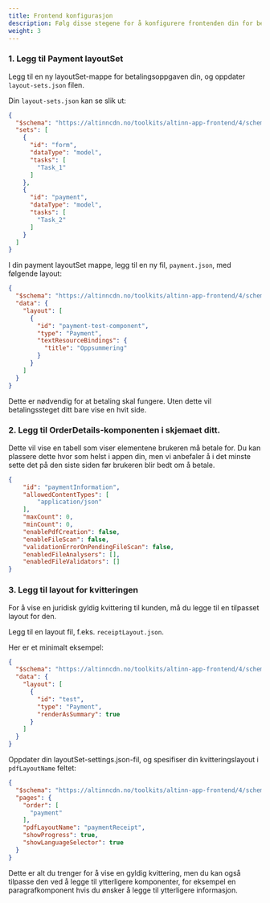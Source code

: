 ```yaml
---
title: Frontend konfigurasjon 
description: Følg disse stegene for å konfigurere frontenden din for betaling.
weight: 3
---
```

### 1. Legg til Payment layoutSet

Legg til en ny layoutSet-mappe for betalingsoppgaven din, og oppdater `layout-sets.json` filen.

Din `layout-sets.json` kan se slik ut:
```json
{
  "$schema": "https://altinncdn.no/toolkits/altinn-app-frontend/4/schemas/json/layout/layout-sets.schema.v1.json",
  "sets": [
    {
      "id": "form",
      "dataType": "model",
      "tasks": [
        "Task_1"
      ]
    },
    {
      "id": "payment",
      "dataType": "model",
      "tasks": [
        "Task_2"
      ]
    }
  ]
}
```
I din payment layoutSet mappe, legg til en ny fil, `payment.json`, med følgende layout:

```json
{
  "$schema": "https://altinncdn.no/toolkits/altinn-app-frontend/4/schemas/json/layout/layout.schema.v1.json",
  "data": {
    "layout": [
      {
        "id": "payment-test-component",
        "type": "Payment",
        "textResourceBindings": {
          "title": "Oppsummering"
        }
      }
    ]
  }
}
```

Dette er nødvendig for at betaling skal fungere. Uten dette vil betalingssteget ditt bare vise en hvit side.

### 2.  Legg til OrderDetails-komponenten i skjemaet ditt.

Dette vil vise en tabell som viser elementene brukeren må betale for.
Du kan plassere dette hvor som helst i appen din, men vi anbefaler å i det minste sette det på den siste siden før brukeren blir bedt om å betale.

```json
{
    "id": "paymentInformation",
    "allowedContentTypes": [
        "application/json"
    ],
    "maxCount": 0,
    "minCount": 0,
    "enablePdfCreation": false,
    "enableFileScan": false,
    "validationErrorOnPendingFileScan": false,
    "enabledFileAnalysers": [],
    "enabledFileValidators": []
}
```

### 3. Legg til layout for kvitteringen

For å vise en juridisk gyldig kvittering til kunden, må du legge til en tilpasset layout for den.

Legg til en layout fil, f.eks. `receiptLayout.json`.

Her er et minimalt eksempel:

```json
{
  "$schema": "https://altinncdn.no/toolkits/altinn-app-frontend/4/schemas/json/layout/layout.schema.v1.json",
  "data": {
    "layout": [
      {
        "id": "test",
        "type": "Payment",
        "renderAsSummary": true
      }
    ]
  }
}
```

Oppdater din layoutSet-settings.json-fil, og spesifiser din kvitteringslayout i `pdfLayoutName` feltet:

```json
{
  "$schema": "https://altinncdn.no/toolkits/altinn-app-frontend/4/schemas/json/layout/layoutSettings.schema.v1.json",
  "pages": {
    "order": [
      "payment"
    ],
    "pdfLayoutName": "paymentReceipt", 
    "showProgress": true,
    "showLanguageSelector": true
  }
}
```

Dette er alt du trenger for å vise en gyldig kvittering, men du kan også tilpasse den ved å legge til ytterligere komponenter, for eksempel en paragrafkomponent hvis du ønsker å legge til ytterligere informasjon.


